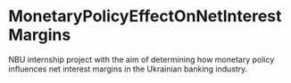 # MonetaryPolicyEffectOnNetInterestMargins
NBU internship project with the aim of determining how monetary policy influences net interest margins in the Ukrainian banking industry.
